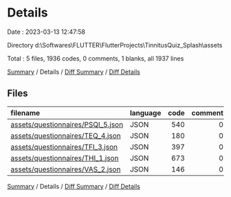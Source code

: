 # Details

Date : 2023-03-13 12:47:58

Directory d:\\Softwares\\FLUTTER\\FlutterProjects\\TinnitusQuiz_Splash\\assets

Total : 5 files,  1936 codes, 0 comments, 1 blanks, all 1937 lines

[Summary](results.md) / Details / [Diff Summary](diff.md) / [Diff Details](diff-details.md)

## Files
| filename | language | code | comment | blank | total |
| :--- | :--- | ---: | ---: | ---: | ---: |
| [assets/questionnaires/PSQI_5.json](/assets/questionnaires/PSQI_5.json) | JSON | 540 | 0 | 0 | 540 |
| [assets/questionnaires/TEQ_4.json](/assets/questionnaires/TEQ_4.json) | JSON | 180 | 0 | 1 | 181 |
| [assets/questionnaires/TFI_3.json](/assets/questionnaires/TFI_3.json) | JSON | 397 | 0 | 0 | 397 |
| [assets/questionnaires/THI_1.json](/assets/questionnaires/THI_1.json) | JSON | 673 | 0 | 0 | 673 |
| [assets/questionnaires/VAS_2.json](/assets/questionnaires/VAS_2.json) | JSON | 146 | 0 | 0 | 146 |

[Summary](results.md) / Details / [Diff Summary](diff.md) / [Diff Details](diff-details.md)